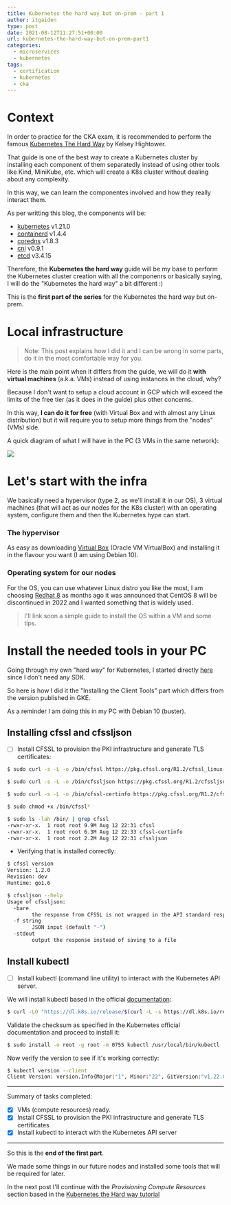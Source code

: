 ```yaml
---
title: Kubernetes the hard way but on-prem - part 1
author: itgaiden
type: post
date: 2021-08-12T11:27:51+00:00
url: kubernetes-the-hard-way-but-on-prem-part1
categories:
  - microservices
  - kubernetes
tags:
  - certification
  - kubernetes
  - cka
---
```


# Context


In order to practice for the CKA exam, it is recommended to perform the famous [Kubernetes The Hard Way](https://github.com/kelseyhightower/kubernetes-the-hard-way#kubernetes-the-hard-way) by Kelsey Hightower.


That guide is one of the best way to create a Kubernetes cluster by installing each component of them separatedly instead of using other tools like Kind, MiniKube, etc. which will create a K8s cluster without dealing about any complexity.

In this way, we can learn the componentes involved and how they really interact them.

As per writting this blog, the components will be:

-   [kubernetes](https://github.com/kubernetes/kubernetes) v1.21.0
-   [containerd](https://github.com/containerd/containerd) v1.4.4
-   [coredns](https://github.com/coredns/coredns) v1.8.3
-   [cni](https://github.com/containernetworking/cni) v0.9.1
-   [etcd](https://github.com/etcd-io/etcd) v3.4.15

Therefore, the **Kubernetes the hard way** guide will be my base to perform the Kubernetes cluster creation with all the componenrs or basically saying, I will do the "Kubernetes the hard way" a bit different :)

This is the **first part of the series** for the Kubernetes the hard way but on-prem.


# Local infrastructure

>Note: This post explains how I did it and I can be wrong  in some parts,  do it in the most comfortable way for you.

Here is the main point when it differs from the guide, we will do it **with virtual machines** (a.k.a. VMs) instead of using instances in the cloud, why? 

Because I don't want to setup a cloud account in GCP which will exceed the limits of the free tier (as it does in the guide) plus other concerns.

In this way, **I can do it for free** (with Virtual Box and with almost any Linux distribution) but it will require you to setup more things from the "nodes" (VMs) side. 

A quick diagram of what I will have in the PC (3 VMs in the same network):

<span><img src = "/wp-content/uploads/2021/VMs_infra_k8s_hardway.png" /></span>

# Let's start with the infra

We basically need a hypervisor (type 2, as we'll install it in our OS), 3 virtual machines (that will act as our nodes for the K8s cluster) with an operating system, configure them and then the Kubernetes hype can start.

### The hypervisor

As easy as downloading [Virtual Box](https://www.virtualbox.org/wiki/Linux_Downloads) (Oracle VM VirtualBox) and installing it in the flavour you want (I am using Debian 10).

### Operating system for our nodes

For the OS, you can use whatever Linux distro you like the most, I am choosing [Redhat 8](https://developers.redhat.com/content-gateway/file/rhel-8.4-x86_64-dvd.iso) as months ago it was announced that CentOS 8 will be discontinued in 2022 and I wanted something that is widely used.

>I'll link soon a simple guide to install the OS within a VM and some tips.


# Install the needed tools in your PC

Going through my own "hard way" for Kubernetes, I started directly [here](https://github.com/dangaiden/kubernetes-the-hard-way/blob/master/docs/02-client-tools.md) since I don't need any SDK.

So here is how I did it the "Installing the Client Tools" part which differs from the version published in GKE.

As a reminder I am doing this in my PC with Debian 10 (buster).

## Installing cfssl and cfssljson

- [ ] Install CFSSL to provision the PKI infrastructure and generate TLS certificates:

```bash
$ sudo curl -s -L -o /bin/cfssl https://pkg.cfssl.org/R1.2/cfssl_linux-amd64
```
```bash
$ sudo curl -s -L -o /bin/cfssljson https://pkg.cfssl.org/R1.2/cfssljson_linux-amd64
```
```bash
$ sudo curl -s -L -o /bin/cfssl-certinfo https://pkg.cfssl.org/R1.2/cfssl-certinfo_linux-amd64
```
```bash
$ sudo chmod +x /bin/cfssl*
```
```bash
$ sudo ls -lah /bin/ | grep cfssl          
-rwxr-xr-x.  1 root root 9.9M Aug 12 22:31 cfssl
-rwxr-xr-x.  1 root root 6.3M Aug 12 22:33 cfssl-certinfo
-rwxr-xr-x.  1 root root 2.2M Aug 12 22:31 cfssljson
```

 - Verifying that is installed correctly:

```bash
$ cfssl version
Version: 1.2.0
Revision: dev
Runtime: go1.6
```
```bash 
$ cfssljson --help
Usage of cfssljson:
  -bare
    	the response from CFSSL is not wrapped in the API standard response
  -f string
    	JSON input (default "-")
  -stdout
    	output the response instead of saving to a file
```

## Install kubectl

- [ ] Install kubectl (command line utility) to interact with the Kubernetes API server.

We will install kubectl based in the official [documentation](https://kubernetes.io/docs/tasks/tools/install-kubectl-linux/):

```bash
$ curl -LO "https://dl.k8s.io/release/$(curl -L -s https://dl.k8s.io/release/stable.txt)/bin/linux/amd64/kubectl"
```

Validate the checksum as specified in the Kubernetes official documentation and proceed to install it:

```bash
$ sudo install -o root -g root -m 0755 kubectl /usr/local/bin/kubectl
```

Now verify the version to see if it's working correctly:

```bash
$ kubectl version --client
Client Version: version.Info{Major:"1", Minor:"22", GitVersion:"v1.22.0", GitCommit:"c2b5237ccd9c0f1d600d3072634ca66cefdf272f", GitTreeState:"clean", BuildDate:"2021-08-04T18:03:20Z", GoVersion:"go1.16.6", Compiler:"gc", Platform:"linux/amd64"}
```

---

Summary of tasks completed:
- [x] VMs (compute resources) ready.
- [x] Install CFSSL to provision the PKI infrastructure and generate TLS certificates
- [x] Install kubectl to interact with the Kubernetes API server

---

So this is the **end of the first part**.

We made some things in our future nodes and installed some tools that will be required for later.

In the next post I'll continue with the *Provisioning Compute Resources* section based in the [Kubernetes the Hard way tutorial](https://github.com/kelseyhightower/kubernetes-the-hard-way)







